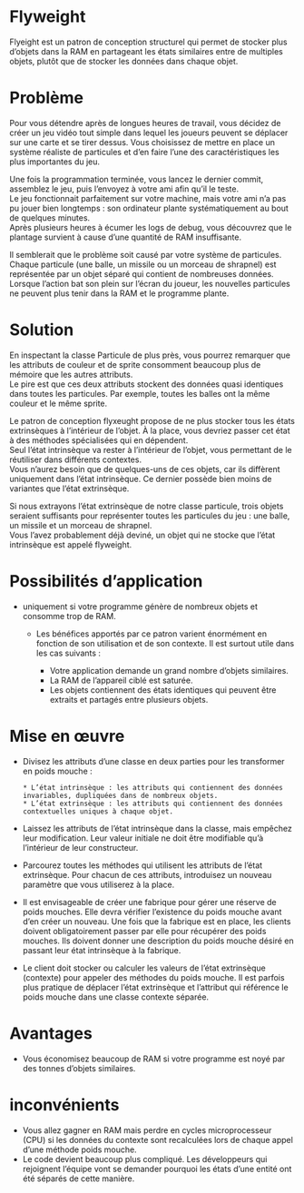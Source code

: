 # Flyweight 

Flyeight est un patron de conception structurel qui permet de stocker plus d’objets dans la RAM en partageant les états similaires entre de multiples objets, plutôt que de stocker les données dans chaque objet.  

# Problème

Pour vous détendre après de longues heures de travail, vous décidez de créer un jeu vidéo tout simple dans lequel les joueurs peuvent se déplacer sur une carte et se tirer dessus. Vous choisissez de mettre en place un système réaliste de particules et d’en faire l’une des caractéristiques les plus importantes du jeu.  

Une fois la programmation terminée, vous lancez le dernier commit, assemblez le jeu, puis l’envoyez à votre ami afin qu’il le teste.  
Le jeu fonctionnait parfaitement sur votre machine, mais votre ami n’a pas pu jouer bien longtemps : son ordinateur plante systématiquement au bout de quelques minutes.  
Après plusieurs heures à écumer les logs de debug, vous découvrez que le plantage survient à cause d’une quantité de RAM insuffisante.   

Il semblerait que le problème soit causé par votre système de particules. Chaque particule (une balle, un missile ou un morceau de shrapnel) est représentée par un objet séparé qui contient de nombreuses données.  
Lorsque l’action bat son plein sur l’écran du joueur, les nouvelles particules ne peuvent plus tenir dans la RAM et le programme plante.  

# Solution  

En inspectant la classe Particule de plus près, vous pourrez remarquer que les attributs de couleur et de sprite consomment beaucoup plus de mémoire que les autres attributs.  
Le pire est que ces deux attributs stockent des données quasi identiques dans toutes les particules. Par exemple, toutes les balles ont la même couleur et le même sprite.  

Le patron de conception flyxeught propose de ne plus stocker tous les états extrinsèques à l’intérieur de l’objet. À la place, vous devriez passer cet état à des méthodes spécialisées qui en dépendent.  
Seul l’état intrinsèque va rester à l’intérieur de l’objet, vous permettant de le réutiliser dans différents contextes.  
Vous n’aurez besoin que de quelques-uns de ces objets, car ils diffèrent uniquement dans l’état intrinsèque. Ce dernier possède bien moins de variantes que l’état extrinsèque.   

Si nous extrayons l’état extrinsèque de notre classe particule, trois objets seraient suffisants pour représenter toutes les particules du jeu : une balle, un missile et un morceau de shrapnel.  
Vous l’avez probablement déjà deviné, un objet qui ne stocke que l’état intrinsèque est appelé flyweight.  

# Possibilités d’application  

* uniquement si votre programme génère de nombreux objets et consomme trop de RAM.  
    *  Les bénéfices apportés par ce patron varient énormément en fonction de son utilisation et de son contexte. Il est surtout utile dans les cas suivants :

        * Votre application demande un grand nombre d’objets similaires.
        * La RAM de l’appareil ciblé est saturée.
        * Les objets contiennent des états identiques qui peuvent être extraits et partagés entre plusieurs objets.  

# Mise en œuvre

* Divisez les attributs d’une classe en deux parties pour les transformer en poids mouche :

      * L’état intrinsèque : les attributs qui contiennent des données invariables, dupliquées dans de nombreux objets.
      * L’état extrinsèque : les attributs qui contiennent des données contextuelles uniques à chaque objet.
* Laissez les attributs de l’état intrinsèque dans la classe, mais empêchez leur modification. Leur valeur initiale ne doit être modifiable qu’à l’intérieur de leur constructeur.

* Parcourez toutes les méthodes qui utilisent les attributs de l’état extrinsèque. Pour chacun de ces attributs, introduisez un nouveau paramètre que vous utiliserez à la place.

* Il est envisageable de créer une fabrique pour gérer une réserve de poids mouches. Elle devra vérifier l’existence du poids mouche avant d’en créer un nouveau. Une fois que la fabrique est en place, les clients doivent obligatoirement passer par elle pour récupérer des poids mouches. Ils doivent donner une description du poids mouche désiré en passant leur état intrinsèque à la fabrique.

 * Le client doit stocker ou calculer les valeurs de l’état extrinsèque (contexte) pour appeler des méthodes du poids mouche. Il est parfois plus pratique de déplacer l’état extrinsèque et l’attribut qui référence le poids mouche dans une classe contexte séparée.  

# Avantages  

* Vous économisez beaucoup de RAM si votre programme est noyé par des tonnes d’objets similaires.  

# inconvénients  

* Vous allez gagner en RAM mais perdre en cycles microprocesseur (CPU) si les données du contexte sont recalculées lors de chaque appel d’une méthode poids mouche.
* Le code devient beaucoup plus compliqué. Les développeurs qui rejoignent l’équipe vont se demander pourquoi les états d’une entité ont été séparés de cette manière.  

